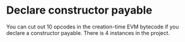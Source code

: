 # Declare constructor payable

You can cut out 10 opcodes in the creation-time EVM bytecode if you declare a constructor payable. 
There is 4 instances in the project.